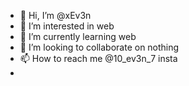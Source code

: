 - 👋 Hi, I’m @xEv3n
- 👀 I’m interested in web
- 🌱 I’m currently learning web
- 💞️ I’m looking to collaborate on nothing
- 📫 How to reach me @10_ev3n_7 insta
- 

<!---
xEv3n/xEv3n is a ✨ special ✨ repository because its `README.md` (this file) appears on your GitHub profile.
You can click the Preview link to take a look at your changes.
--->
